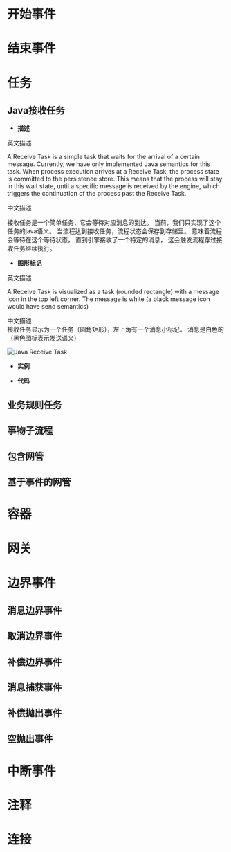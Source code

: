 # 开始事件
# 结束事件
# 任务

## Java接收任务

- **描述**  

英文描述  

A Receive Task is a simple task that waits for the arrival of a certain message. Currently, we have only implemented Java semantics for this task. When process execution arrives at a Receive Task, the process state is committed to the persistence store. This means that the process will stay in this wait state, until a specific message is received by the engine, which triggers the continuation of the process past the Receive Task.  

中文描述  

接收任务是一个简单任务，它会等待对应消息的到达。 当前，我们只实现了这个任务的java语义。 当流程达到接收任务，流程状态会保存到存储里。 意味着流程会等待在这个等待状态， 直到引擎接收了一个特定的消息， 这会触发流程穿过接收任务继续执行。  

- **图形标记**  

英文描述  

A Receive Task is visualized as a task (rounded rectangle) with a message icon in the top left corner. The message is white (a black message icon would have send semantics)


中文描述  
接收任务显示为一个任务（圆角矩形），左上角有一个消息小标记。 消息是白色的（黑色图标表示发送语义）  

![Java Receive Task](http://7xphqb.com1.z0.glb.clouddn.com/c8a692abda41129a960443ea1e5c390c.png)

- **实例**


- **代码**




## 业务规则任务  



## 事物子流程

## 包含网管

## 基于事件的网管
# 容器
# 网关

# 边界事件

## 消息边界事件

## 取消边界事件

## 补偿边界事件

## 消息捕获事件

## 补偿抛出事件  

## 空抛出事件


# 中断事件
# 注释
# 连接
